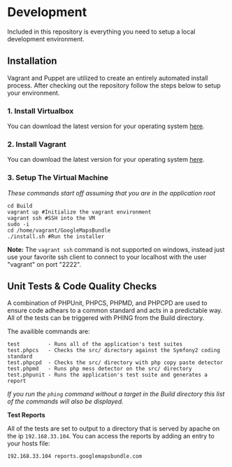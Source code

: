 Development
===========

Included in this repository is everything you need to setup a local development
environment.

Installation
------------

Vagrant and Puppet are utilized to create an entirely automated install process.
After checking out the repository follow the steps below to setup your environment.

### 1. Install Virtualbox ###
You can download the latest version for your operating system [here](https://www.virtualbox.org/wiki/Downloads).

### 2. Install Vagrant ###
You can download the latest version for your operating system [here](http://downloads.vagrantup.com/).

### 3. Setup The Virtual Machine ###
*These commands start off assuming that you are in the application root*

    cd Build
    vagrant up #Initialize the vagrant environment
    vagrant ssh #SSH into the VM
    sudo -i
    cd /home/vagrant/GoogleMapsBundle
    ./install.sh #Run the installer

**Note:** The `vagrant ssh` command is not supported on windows, instead just use
your favorite ssh client to connect to your localhost with the user "vagrant"
on port "2222".


Unit Tests & Code Quality Checks
--------------------------------

A combination of PHPUnit, PHPCS, PHPMD, and PHPCPD are used to ensure code adhears
to a common standard and acts in a predictable way. All of the tests can be
triggered with PHING from the Build directory.


The availible commands are:

    test         - Runs all of the application's test suites
    test.phpcs   - Checks the src/ directory against the Symfony2 coding standard
    test.phpcpd  - Checks the src/ directory with php copy paste detector
    test.phpmd   - Runs php mess detector on the src/ directory
    test.phpunit - Runs the application's test suite and generates a report

*If you run the `phing` command without a target in the Build directory this list of the
commands will also be displayed.*

**Test Reports**

All of the tests are set to output to a directory that is served by apache on the ip
`192.168.33.104`. You can access the reports by adding an entry to your hosts file:

    192.168.33.104 reports.googlemapsbundle.com
